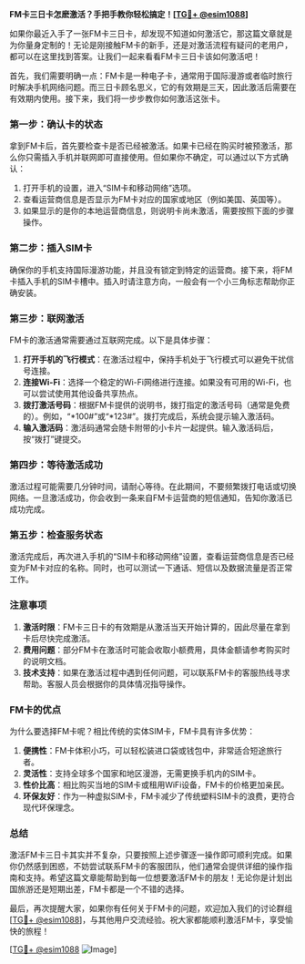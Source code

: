 **FM卡三日卡怎麽激活？手把手教你轻松搞定！[[TG💪+ @esim1088](https://t.me/s/esim1088)]**

如果你最近入手了一张FM卡三日卡，却发现不知道如何激活它，那这篇文章就是为你量身定制的！无论是刚接触FM卡的新手，还是对激活流程有疑问的老用户，都可以在这里找到答案。让我们一起来看看FM卡三日卡该如何激活吧！

首先，我们需要明确一点：FM卡是一种电子卡，通常用于国际漫游或者临时旅行时解决手机网络问题。而三日卡顾名思义，它的有效期是三天，因此激活后需要在有效期内使用。接下来，我们将一步步教你如何激活这张卡。

### 第一步：确认卡的状态

拿到FM卡后，首先要检查卡是否已经被激活。如果卡已经在购买时被预激活，那么你只需插入手机并联网即可直接使用。但如果你不确定，可以通过以下方式确认：

1. 打开手机的设置，进入“SIM卡和移动网络”选项。
2. 查看运营商信息是否显示为FM卡对应的国家或地区（例如美国、英国等）。
3. 如果显示的是你的本地运营商信息，则说明卡尚未激活，需要按照下面的步骤操作。

### 第二步：插入SIM卡

确保你的手机支持国际漫游功能，并且没有锁定到特定的运营商。接下来，将FM卡插入手机的SIM卡槽中。插入时请注意方向，一般会有一个小三角标志帮助你正确安装。

### 第三步：联网激活

FM卡的激活通常需要通过互联网完成。以下是具体步骤：

1. **打开手机的飞行模式**：在激活过程中，保持手机处于飞行模式可以避免干扰信号连接。
2. **连接Wi-Fi**：选择一个稳定的Wi-Fi网络进行连接。如果没有可用的Wi-Fi，也可以尝试使用其他设备共享热点。
3. **拨打激活号码**：根据FM卡提供的说明书，拨打指定的激活号码（通常是免费的）。例如，“*100#”或“*123#”。拨打完成后，系统会提示输入激活码。
4. **输入激活码**：激活码通常会随卡附带的小卡片一起提供。输入激活码后，按“拨打”键提交。

### 第四步：等待激活成功

激活过程可能需要几分钟时间，请耐心等待。在此期间，不要频繁拨打电话或切换网络。一旦激活成功，你会收到一条来自FM卡运营商的短信通知，告知你激活已成功完成。

### 第五步：检查服务状态

激活完成后，再次进入手机的“SIM卡和移动网络”设置，查看运营商信息是否已经变为FM卡对应的名称。同时，也可以测试一下通话、短信以及数据流量是否正常工作。

### 注意事项

1. **激活时限**：FM卡三日卡的有效期是从激活当天开始计算的，因此尽量在拿到卡后尽快完成激活。
2. **费用问题**：部分FM卡在激活时可能会收取小额费用，具体金额请参考购买时的说明文档。
3. **技术支持**：如果在激活过程中遇到任何问题，可以联系FM卡的客服热线寻求帮助。客服人员会根据你的具体情况指导操作。

### FM卡的优点

为什么要选择FM卡呢？相比传统的实体SIM卡，FM卡具有许多优势：

1. **便携性**：FM卡体积小巧，可以轻松装进口袋或钱包中，非常适合短途旅行者。
2. **灵活性**：支持全球多个国家和地区漫游，无需更换手机内的SIM卡。
3. **性价比高**：相比购买当地的SIM卡或租用WiFi设备，FM卡的价格更加亲民。
4. **环保友好**：作为一种虚拟SIM卡，FM卡减少了传统塑料SIM卡的浪费，更符合现代环保理念。

### 总结

激活FM卡三日卡其实并不复杂，只要按照上述步骤逐一操作即可顺利完成。如果你仍然感到困惑，不妨尝试联系FM卡的客服团队，他们通常会提供详细的操作指南和支持。希望这篇文章能帮助到每一位想要激活FM卡的朋友！无论你是计划出国旅游还是短期出差，FM卡都是一个不错的选择。

最后，再次提醒大家，如果你有任何关于FM卡的问题，欢迎加入我们的讨论群组[[TG💪+ @esim1088](https://t.me/s/esim1088)]，与其他用户交流经验。祝大家都能顺利激活FM卡，享受愉快的旅程！

[[TG💪+ @esim1088](https://t.me/s/esim1088) ![Image](https://i.postimg.cc/4NQfJmqS/Snipaste-2025-05-13-00-14-12.png)]